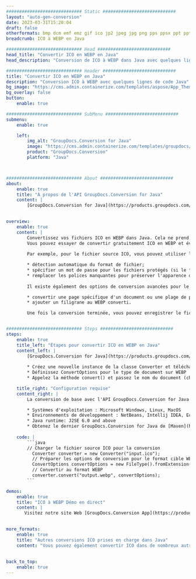 ```yaml
---
############################# Static ############################
layout: "auto-gen-conversion"
date: 2023-03-31T15:20:04
draft: false
otherformats: bmp dcm emf emz gif ico jp2 jpeg jpg png pps ppsx ppt pptx psb psd svg svgz tga tif tiff webp wmf wmz
breadcrumb: ICO à WEBP en Java

############################# Head ############################
head_title: "Convertir ICO en WEBP en Java"
head_description: "Conversion de ICO à WEBP dans Java avec quelques lignes de code. Convertissez plus de 160 formats de fichiers à l'aide de l'API de conversion de documents GroupDocs pour Java"

############################# Header ############################
title: "Convertir ICO en WEBP en Java"
description: "Conversion ICO à WEBP avec quelques lignes de code Java"
bg_image: "https://cms.admin.containerize.com/templates/aspose/App_Themes/V3/images/bg/header1.png"
bg_overlay: false
button:
    enable: true

############################# SubMenu ############################
submenu:
    enable: true

    left:
        img_alt: "GroupDocs.Conversion for Java"
        image: "https://cms.admin.containerize.com/templates/groupdocs/images/product-logos/90x90-noborder/groupdocs-conversion-java.png"
        product: "GroupDocs.Conversion"
        platform: "Java"



############################# About ############################
about:
    enable: true
    title: "À propos de l'API GroupDocs.Conversion for Java"
    content: |
        [GroupDocs.Conversion for Java](https://products.groupdocs.com/conversion/java/) est une API de conversion de format de fichier avancée pour la conversion entre les formats d'image et de document populaires tels que Microsoft Office, OpenDocument, PDF, HTML, e-mail, CAO. et bien plus encore avec seulement quelques lignes de code. L'API native détecte automatiquement les formats des documents originaux et propose de nombreuses options de personnalisation des documents convertis. Outre la fonction d'extraction d'informations d'un document, il prend également en charge la mise en cache des résultats de conversion sur le disque local par défaut. Cependant, tout type de stockage de cache peut être pris en charge en implémentant les interfaces appropriées - Amazon S3, Dropbox, Google Drive, Windows Azure, Reddis ou tout autre.
    

overview:
    enable: true
    content: |
        Convertissez vos fichiers ICO en WEBP dans Java. Cela ne prend que quelques lignes de code Java sur n'importe quelle plate-forme de votre choix, telle que Windows, Linux, macOS.
        Vous pouvez essayer de convertir gratuitement ICO en WEBP et évaluer la qualité des résultats de conversion. En plus des scripts de conversion de fichiers simples, vous pouvez essayer des options plus sophistiquées pour charger le fichier source ICO et stocker la sortie WEBP. 
        
        Par exemple, pour le fichier source ICO, vous pouvez utiliser les options de chargement suivantes :

        * détection automatique du format de fichier;
        * spécifier un mot de passe pour les fichiers protégés (si le format de fichier le prend en charge);
        * remplacer les polices manquantes pour préserver l'apparence du document.
        
        Il existe également des options de conversion avancées pour le fichier WEBP :

        * convertir une page spécifique d'un document ou une plage de pages;
        * ajouter un filigrane au WEBP converti.

        Une fois la conversion terminée, vous pouvez enregistrer le fichier WEBP dans votre chemin de fichier local ou dans un stockage tiers tel que FTP, Amazon S3, Google Drive, Dropbox, etc. Veuillez noter - pour convertir ICO à WEBP, vous n'avez pas besoin d'installer de logiciel supplémentaire, tel que MS Office, Open Office, Adobe Acrobat Reader, etc.


############################# Steps ############################
steps:
    enable: true
    title_left: "Étapes pour convertir ICO en WEBP en Java"
    content_left: |
        [GroupDocs.Conversion for Java](https://products.groupdocs.com/conversion/java/) permet aux développeurs de convertir facilement le fichier ICO en WEBP avec quelques lignes de code.
        
        * Créez une nouvelle instance de la classe Converter et téléchargez le fichier ICO avec le chemin complet
        * Définissez ConvertOptions pour le type de document sur WEBP
        * Appelez la méthode convert() et passez le nom du document (chemin complet) et le format (WEBP) en tant que paramètre

    title_right: "Configuration requise"
    content_right: |
        La conversion de base avec l'API GroupDocs.Conversion for Java peut être effectuée avec seulement quelques lignes de code. Nos API sont prises en charge sur toutes les principales plates-formes et systèmes d'exploitation. Avant d'exécuter le code ci-dessous, assurez-vous que les prérequis suivants sont installés sur votre système.

        * Systèmes d'exploitation : Microsoft Windows, Linux, MacOS
        * Environnements de développement : NetBeans, Intellij IDEA, Eclipse, etc.
        * Java runtime: J2SE 6.0 and above
        * Obtenez le dernier GroupDocs.Conversion for Java de [Maven](https://repository.groupdocs.com/webapp/#/artifacts/browse/tree/General/repo/com/groupdocs/groupdocs-conversion)
         
    code: |
        ```java    
        // Charger le fichier source ICO pour la conversion
          Converter converter = new Converter("input.ico");
          // Préparer les options de conversion pour le format cible WEBP
          ConvertOptions convertOptions = new FileType().fromExtension("webp").getConvertOptions();
          // Convertir au format WEBP
          converter.convert("output.webp", convertOptions);
        ```

demos:
    enable: true
    title: "ICO à WEBP Démo en direct"
    content: |
       Visitez notre site Web [GroupDocs.Conversion App](https://products.groupdocs.app/conversion/family) et essayez la conversion ICO à WEBP maintenant. La démo gratuite présente les avantages suivants
          

more_formats:
    enable: true
    title: "Autres conversions ICO prises en charge dans Java"
    content: "Vous pouvez également convertir ICO dans de nombreux autres formats de fichiers. Veuillez consulter la liste ci-dessous."
       
       
back_to_top:
    enable: true
---
```

